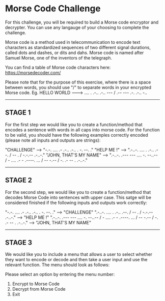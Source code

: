 # Morse Code Challenge
For this challenge, you will be required to build a Morse code encryptor and decrypter. You can use any langauge of your choosing 
to complete the challenge.

Morse code is a method used in telecommunication to encode text characters as standardized sequences of two different signal durations, 
called dots and dashes, or dits and dahs. Morse code is named after Samuel Morse, one of the inventors of the telegraph.

You can find a table of Morse code characters here:
https://morsedecoder.com/

Please note that for the purpose of this exercise, where there is a space between words, you should use "/" to separate words in your
encrypted Morse code.
Eg. HELLO WORLD --->  .... . .-.. .-.. --- / .-- --- .-. .-.. -..


------------------------------------------
STAGE 1
------------------------------------------
For the first step we would like you to create a function/method that encodes a sentence with words in all caps into morse code. For the
function to be valid, you should have the following examples correctly encoded (please note all inputs and outputs are strings):

"CHALLENGE" --> "-.-. .... .- .-.. .-.. . -. --. ."
"HELP ME !" --> ".-..-. .... . .-.. .--. / -- . / -.-.-- .-..-."
"JOHN, THAT'S MY NAME" --> ".-..-. .--- --- .... -. --..-- / - .... .- - .----. ... / -- -.-- / -. .- -- . .-..-."

------------------------------------------
STAGE 2
------------------------------------------
For the second step, we would like you to create a function/method that decodes Morse Code into sentences with upper case.
This satge will be considered finished if the following inputs and outputs work correctly:

"-.-. .... .- .-.. .-.. . -. --. ." --> "CHALLENGE" 
".-..-. .... . .-.. .--. / -- . / -.-.-- .-..-." --> "HELP ME !"
".-..-. .--- --- .... -. --..-- / - .... .- - .----. ... / -- -.-- / -. .- -- . .-..-." --> "JOHN, THAT'S MY NAME"

-----------------------------------------
STAGE 3
-----------------------------------------
We would like you to include a menu that allows a user to select whether they want to encode or decode and then take a user
input and use the relevant function. The menu should look as follows:

Please select an option by entering the menu number:
1. Encrypt to Morse Code
2. Decrypt from Morse Code
0. Exit

